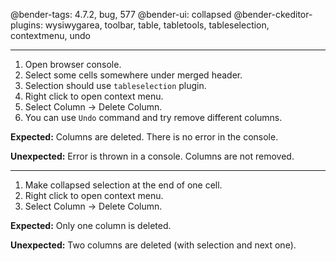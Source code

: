 @bender-tags: 4.7.2, bug, 577
@bender-ui: collapsed
@bender-ckeditor-plugins: wysiwygarea, toolbar, table, tabletools, tableselection, contextmenu, undo

----
1. Open browser console.
1. Select some cells somewhere under merged header.
1. Selection should use `tableselection` plugin.
1. Right click to open context menu.
1. Select Column -> Delete Column.
1. You can use `Undo` command and try remove different columns.

**Expected:** Columns are deleted. There is no error in the console.

**Unexpected:** Error is thrown in a console. Columns are not removed.

----

1. Make collapsed selection at the end of one cell.
1. Right click to open context menu.
1. Select Column -> Delete Column.

**Expected:** Only one column is deleted.

**Unexpected:** Two columns are deleted (with selection and next one).
